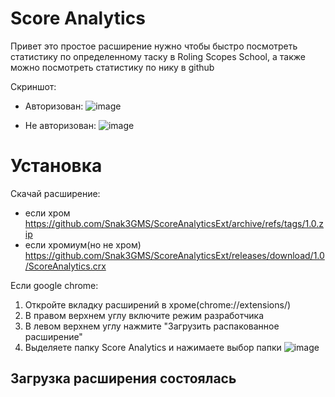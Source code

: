 # Score Analytics
Привет это простое расширение нужно чтобы быстро посмотреть статистику по определенному таску в Roling Scopes School, а также можно посмотреть статистику по нику в github

Скриншот:
- Авторизован:
  ![image](https://user-images.githubusercontent.com/36984325/115585811-a16d6680-a2d4-11eb-9ea4-d3a0f9118903.png)

- Не авторизован:
  ![image](https://user-images.githubusercontent.com/36984325/115585587-6cf9aa80-a2d4-11eb-8679-a0cdce3306cd.png)

# Установка
Скачай расширение:
 - если хром https://github.com/Snak3GMS/ScoreAnalyticsExt/archive/refs/tags/1.0.zip
 - если хромиум(но не хром) https://github.com/Snak3GMS/ScoreAnalyticsExt/releases/download/1.0/ScoreAnalytics.crx

Если google chrome: 
  1. Откройте вкладку расширений в хроме(chrome://extensions/)
  2. В правом верхнем углу включите режим разработчика
  3. В левом верхнем углу нажмите "Загрузить распакованное расширение"
  4. Выделяете папку Score Analytics и нажимаете выбор папки
![image](https://user-images.githubusercontent.com/36984325/115588872-e0e98200-a2d7-11eb-99e9-31326864a652.png)
## Загрузка расширения состоялась
